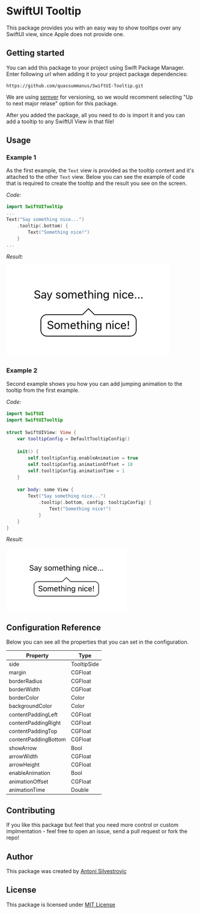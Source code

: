 # SwiftUI Tooltip

This package provides you with an easy way to show tooltips over any SwiftUI view, since Apple does not provide one.

## Getting started

You can add this package to your project using Swift Package Manager. Enter following url when adding it to your project package dependencies:

```
https://github.com/quassummanus/SwiftUI-Tooltip.git
```

We are using [semver](https://semver.org) for versioning, so we would recomment selecting "Up to next major relase" option for this package.

After you added the package, all you need to do is import it and you can add a tooltip to any SwiftUI View in that file!

## Usage

### Example 1

As the first example, the `Text` view is provided as the tooltip content and it's attached to the other `Text` view.
Below you can see the example of code that is required to create the tooltip and the result you see on the screen.

*Code:*

```swift
import SwiftUITooltip
...
Text("Say something nice...")
    .tooltip(.bottom) {
        Text("Something nice!")
    }
...
```

*Result:*

![example 1](images/example_1.jpg)

### Example 2

Second example shows you how you can add jumping animation to the tooltip from the first example.

*Code:*

```swift
import SwiftUI
import SwiftUITooltip

struct SwiftUIView: View {
    var tooltipConfig = DefaultTooltipConfig()
    
    init() {
        self.tooltipConfig.enableAnimation = true
        self.tooltipConfig.animationOffset = 10
        self.tooltipConfig.animationTime = 1
    }
    
    var body: some View {
        Text("Say something nice...")
            .tooltip(.bottom, config: tooltipConfig) {
                Text("Something nice!")
            }
    }
}
```

*Result:*

![example 2](images/example_2.gif)

## Configuration Reference

Below you can see all the properties that you can set in the configuration.

| Property | Type |
| ---------- | ------ |
| side | TooltipSide |
| margin | CGFloat |
| borderRadius | CGFloat |
| borderWidth | CGFloat |
| borderColor | Color |
| backgroundColor | Color |
| contentPaddingLeft | CGFloat |
| contentPaddingRight | CGFloat |
| contentPaddingTop | CGFloat |
| contentPaddingBottom | CGFloat |
| showArrow | Bool |
| arrowWidth | CGFloat |
| arrowHeight | CGFloat |
| enableAnimation | Bool |
| animationOffset | CGFloat |
| animationTime | Double | 

## Contributing

If you like this package but feel that you need more control or custom implmentation - feel free to open an issue, send a pull request or fork the repo!

## Author

This package was created by [Antoni Silvestrovic](https://github.com/bring-shrubbery)

## License

This package is licensed under [MIT License](LICENSE)
